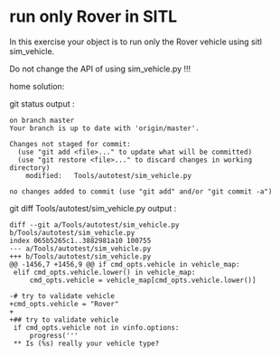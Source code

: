 # run only Rover in SITL

In this exercise your object is to run only the Rover vehicle using sitl sim_vehicle. 

Do not change the API of using sim_vehicle.py !!! 


home solution: 

git status output : 

```
on branch master
Your branch is up to date with 'origin/master'.

Changes not staged for commit:
  (use "git add <file>..." to update what will be committed)
  (use "git restore <file>..." to discard changes in working directory)
	modified:   Tools/autotest/sim_vehicle.py

no changes added to commit (use "git add" and/or "git commit -a")
```

git diff Tools/autotest/sim_vehicle.py output : 

```
diff --git a/Tools/autotest/sim_vehicle.py b/Tools/autotest/sim_vehicle.py
index 065b5265c1..3882981a10 100755
--- a/Tools/autotest/sim_vehicle.py
+++ b/Tools/autotest/sim_vehicle.py
@@ -1456,7 +1456,9 @@ if cmd_opts.vehicle in vehicle_map:
 elif cmd_opts.vehicle.lower() in vehicle_map:
     cmd_opts.vehicle = vehicle_map[cmd_opts.vehicle.lower()]
 
-# try to validate vehicle
+cmd_opts.vehicle = "Rover"
+
+## try to validate vehicle
 if cmd_opts.vehicle not in vinfo.options:
     progress('''
 ** Is (%s) really your vehicle type?
```



